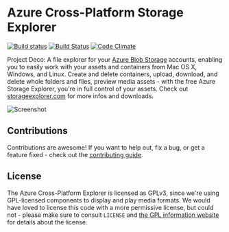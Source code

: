 # Azure Cross-Platform Storage Explorer
[![Build status](https://ci.appveyor.com/api/projects/status/w68c92bbeyirixh4?svg=true)](https://ci.appveyor.com/project/felixrieseberg/deco) [![Build Status](https://travis-ci.org/azure-storage/deco.svg)](https://travis-ci.org/azure-storage/deco) [![Code Climate](https://codeclimate.com/github/azure-storage/deco/badges/gpa.svg)](https://codeclimate.com/github/azure-storage/deco)

Project Deco: A file explorer for your [Azure Blob Storage](http://azure.microsoft.com/en-us/documentation/articles/storage-introduction/) accounts, enabling you to easily work with your assets and containers from Mac OS X, Windows, and Linux. Create and delete containers, upload, download, and delete whole folders and files, preview media assets - with the free Azure Storage Explorer, you're in full control of your assets. Check out [storageexplorer.com](http://storageexplorer.com) for more infos and downloads.

![Screenshot](https://raw.githubusercontent.com/azure-storage/xplat/764e4e379101a7f8b39633b25580a203929471cd/imgs/screenshot.png)

## Contributions
Contributions are awesome! If you want to help out, fix a bug, or get a feature fixed - check out the [contributing guide](https://github.com/azure-storage/xplat/blob/master/CONTRIBUTING.md).

## License
The Azure Cross-Platform Explorer is licensed as GPLv3, since we're using GPL-licensed components to display and play media formats. We would have loved to license this code with a more permissive license, but could not - please make sure to consult `LICENSE` and [the GPL information website](http://www.gnu.org/licenses/quick-guide-gplv3.en.html) for details about the license.

